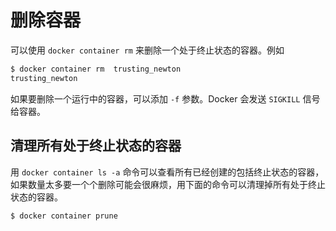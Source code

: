 # 删除容器

可以使用 `docker container rm` 来删除一个处于终止状态的容器。例如

```bash
$ docker container rm  trusting_newton
trusting_newton
```

如果要删除一个运行中的容器，可以添加 `-f` 参数。Docker 会发送 `SIGKILL` 信号给容器。

## 清理所有处于终止状态的容器

用 `docker container ls -a` 命令可以查看所有已经创建的包括终止状态的容器，如果数量太多要一个个删除可能会很麻烦，用下面的命令可以清理掉所有处于终止状态的容器。

```bash
$ docker container prune
```